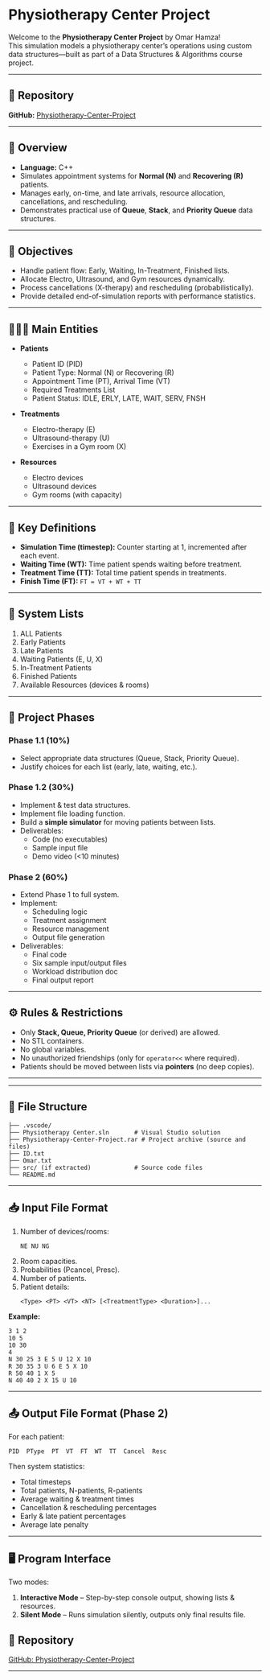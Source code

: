 # Physiotherapy Center Project

Welcome to the **Physiotherapy Center Project** by Omar Hamza!  
This simulation models a physiotherapy center’s operations using custom data structures—built as part of a Data Structures & Algorithms course project.

---

## 📂 Repository
**GitHub:** [Physiotherapy-Center-Project](https://github.com/OmarHamza22/Physiotherapy-Center-Project)

---
## 📌 Overview
- **Language:** C++  
- Simulates appointment systems for **Normal (N)** and **Recovering (R)** patients.  
- Manages early, on-time, and late arrivals, resource allocation, cancellations, and rescheduling.  
- Demonstrates practical use of **Queue**, **Stack**, and **Priority Queue** data structures.  

---

## 🎯 Objectives
- Handle patient flow: Early, Waiting, In-Treatment, Finished lists.  
- Allocate Electro, Ultrasound, and Gym resources dynamically.  
- Process cancellations (X-therapy) and rescheduling (probabilistically).  
- Provide detailed end-of-simulation reports with performance statistics.  
---


## 🧑‍🤝‍🧑 Main Entities
- **Patients**
  - Patient ID (PID)
  - Patient Type: Normal (N) or Recovering (R)
  - Appointment Time (PT), Arrival Time (VT)
  - Required Treatments List
  - Patient Status: IDLE, ERLY, LATE, WAIT, SERV, FNSH

- **Treatments**
  - Electro-therapy (E)
  - Ultrasound-therapy (U)
  - Exercises in a Gym room (X)

- **Resources**
  - Electro devices
  - Ultrasound devices
  - Gym rooms (with capacity)

---

## 📝 Key Definitions
- **Simulation Time (timestep):** Counter starting at 1, incremented after each event.
- **Waiting Time (WT):** Time patient spends waiting before treatment.
- **Treatment Time (TT):** Total time patient spends in treatments.
- **Finish Time (FT):** `FT = VT + WT + TT`

---

## 📂 System Lists
1. ALL Patients  
2. Early Patients  
3. Late Patients  
4. Waiting Patients (E, U, X)  
5. In-Treatment Patients  
6. Finished Patients  
7. Available Resources (devices & rooms)

---

## 📖 Project Phases
### Phase 1.1 (10%)
- Select appropriate data structures (Queue, Stack, Priority Queue).
- Justify choices for each list (early, late, waiting, etc.).

### Phase 1.2 (30%)
- Implement & test data structures.
- Implement file loading function.
- Build a **simple simulator** for moving patients between lists.
- Deliverables:
  - Code (no executables)
  - Sample input file
  - Demo video (<10 minutes)

### Phase 2 (60%)
- Extend Phase 1 to full system.
- Implement:
  - Scheduling logic
  - Treatment assignment
  - Resource management
  - Output file generation
- Deliverables:
  - Final code
  - Six sample input/output files
  - Workload distribution doc
  - Final output report

---

## ⚙️ Rules & Restrictions
- Only **Stack, Queue, Priority Queue** (or derived) are allowed.
- No STL containers.
- No global variables.
- No unauthorized friendships (only for `operator<<` where required).
- Patients should be moved between lists via **pointers** (no deep copies).

---
---

## 📁 File Structure
```
├── .vscode/                       
├── Physiotherapy Center.sln       # Visual Studio solution
├── Physiotherapy-Center-Project.rar # Project archive (source and files)
├── ID.txt                         
├── Omar.txt                       
├── src/ (if extracted)            # Source code files
└── README.md                      
```

---

## 📥 Input File Format
1. Number of devices/rooms:
   ```
   NE NU NG
   ```
2. Room capacities.
3. Probabilities (Pcancel, Presc).
4. Number of patients.
5. Patient details:
   ```
   <Type> <PT> <VT> <NT> [<TreatmentType> <Duration>]...
   ```

**Example:**
```
3 1 2
10 5
10 30
4
N 30 25 3 E 5 U 12 X 10
R 30 35 3 U 6 E 5 X 10
R 50 40 1 X 5
N 40 40 2 X 15 U 10
```

---

## 📤 Output File Format (Phase 2)
For each patient:
```
PID  PType  PT  VT  FT  WT  TT  Cancel  Resc
```

Then system statistics:
- Total timesteps
- Total patients, N-patients, R-patients
- Average waiting & treatment times
- Cancellation & rescheduling percentages
- Early & late patient percentages
- Average late penalty

---

## 🖥 Program Interface
Two modes:
1. **Interactive Mode** – Step-by-step console output, showing lists & resources.
2. **Silent Mode** – Runs simulation silently, outputs only final results file.



## 🔗 Repository
[GitHub: Physiotherapy-Center-Project](https://github.com/OmarHamza22/Physiotherapy-Center-Project)

---

